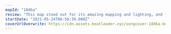 ```yaml
---
mapId: "184ba"
review: "This map stood out for its amazing mapping and lighting, and for its innovative use of the TinyTan characters in the stage! The hard work that went into this map really shows, which is why we chose it as this week's pick."
startDate: "2021-05-24T08:50:39.000Z"
coverUrlOverwrite: https://cdn.assets.beatleader.xyz/songcover-184ba-butter.jpg
---
```

